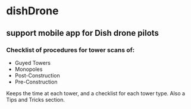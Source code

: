 # dishDrone
## support mobile app for Dish drone pilots
### Checklist of procedures for tower scans of:
<ul>
<li>Guyed Towers
<li>Monopoles
<li>Post-Construction
<li>Pre-Construction
</ul>

Keeps the time at each tower, and a checklist for each tower type. Also a Tips and Tricks section.
